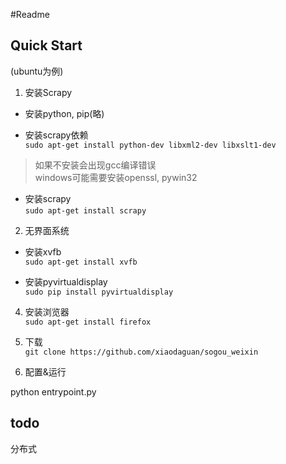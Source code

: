 #Readme  

## Quick Start   

(ubuntu为例)  

1. 安装Scrapy  

- 安装python, pip(略)  

- 安装scrapy依赖  
`sudo apt-get install python-dev libxml2-dev libxslt1-dev`  
> 如果不安装会出现gcc编译错误   
> windows可能需要安装openssl, pywin32    

- 安装scrapy    
`sudo apt-get install scrapy`  
  
2. 无界面系统   
- 安装xvfb  
`sudo apt-get install xvfb`  

- 安装pyvirtualdisplay    
`sudo pip install pyvirtualdisplay`  
  
4. 安装浏览器  
`sudo apt-get install firefox`  

5. 下载  
`git clone https://github.com/xiaodaguan/sogou_weixin`  

6. 配置&运行 

python entrypoint.py







## todo  

分布式  
